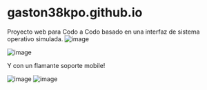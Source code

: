 # gaston38kpo.github.io
Proyecto web para Codo a Codo basado en una interfaz de sistema operativo simulada.
![image](https://user-images.githubusercontent.com/77559010/117723961-75e5e980-b1b9-11eb-8c3e-2028183cfa56.png)

![image](https://user-images.githubusercontent.com/77559010/117724046-931ab800-b1b9-11eb-9eb5-44f8eda8befa.png)

Y con un flamante soporte mobile!

![image](https://user-images.githubusercontent.com/77559010/117724463-29e77480-b1ba-11eb-9123-5423649f358e.png) ![image](https://user-images.githubusercontent.com/77559010/117724512-41bef880-b1ba-11eb-8b63-ca2cee54aede.png)

